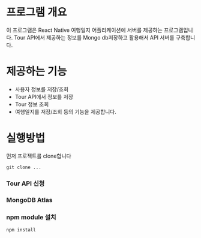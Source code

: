 # 프로그램 개요
이 프로그램은 React Native 여행일지 어플리케이션에 서버를 제공하는 프로그램입니다. Tour API에서 제공하는 정보를 Mongo db저장하고 활용해서 API 서버를 구축합니다.

# 제공하는 기능
- 사용자 정보를 저장/조회
- Tour API에서 정보를 저장
- Tour 정보 조회
- 여행일지를 저장/조회
등의 기능을 제공합니다.

# 실행방법

먼저 프로젝트를 clone합니다
~~~
git clone ...
~~~
### Tour API 신청

### MongoDB Atlas

### npm module 설치
~~~
npm install
~~~
